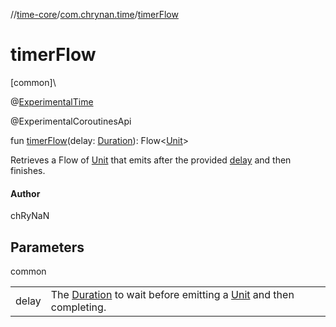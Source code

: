 //[time-core](../../index.md)/[com.chrynan.time](index.md)/[timerFlow](timer-flow.md)

# timerFlow

[common]\

@[ExperimentalTime](https://kotlinlang.org/api/latest/jvm/stdlib/kotlin.time/-experimental-time/index.html)

@ExperimentalCoroutinesApi

fun [timerFlow](timer-flow.md)(delay: [Duration](https://kotlinlang.org/api/latest/jvm/stdlib/kotlin.time/-duration/index.html)): Flow&lt;[Unit](https://kotlinlang.org/api/latest/jvm/stdlib/kotlin/-unit/index.html)&gt;

Retrieves a Flow of [Unit](https://kotlinlang.org/api/latest/jvm/stdlib/kotlin/-unit/index.html) that emits after the provided [delay](timer-flow.md) and then finishes.

#### Author

chRyNaN

## Parameters

common

| | |
|---|---|
| delay | The [Duration](https://kotlinlang.org/api/latest/jvm/stdlib/kotlin.time/-duration/index.html) to wait before emitting a [Unit](https://kotlinlang.org/api/latest/jvm/stdlib/kotlin/-unit/index.html) and then completing. |

